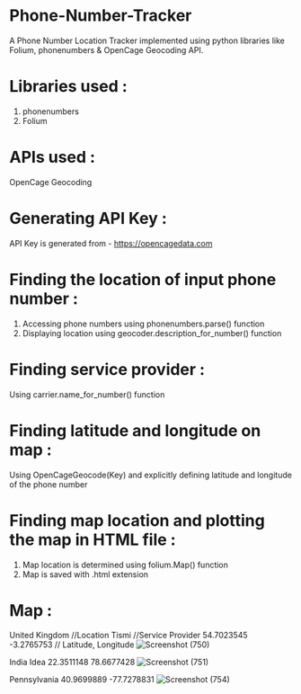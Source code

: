 # Phone-Number-Tracker
A Phone Number Location Tracker implemented using python libraries like Folium, phonenumbers &amp; OpenCage Geocoding API. 

# Libraries used :
1. phonenumbers
2. Folium

# APIs used :
OpenCage Geocoding

# Generating API Key :
API Key is generated from - https://opencagedata.com

# Finding the location of input phone number :
1. Accessing phone numbers using phonenumbers.parse() function  
2. Displaying location using geocoder.description_for_number() function

# Finding service provider :
Using carrier.name_for_number() function

# Finding latitude and longitude on map : 
Using OpenCageGeocode(Key) and explicitly defining latitude and longitude of the phone number

# Finding map location and plotting the map in HTML file :
1. Map location is determined using folium.Map() function
2. Map is saved with .html extension

# Map :
United Kingdom         //Location
Tismi                  //Service Provider
54.7023545 -3.2765753 // Latitude, Longitude
![Screenshot (750)](https://user-images.githubusercontent.com/86195118/126360798-6414acdb-0123-4527-acd6-5fcb4d7324bd.png)

India
Idea
22.3511148 78.6677428
![Screenshot (751)](https://user-images.githubusercontent.com/86195118/126361038-03b5db66-d2d6-41fa-8ec3-307bebe4ff4d.png)

Pennsylvania
40.9699889 -77.7278831
![Screenshot (754)](https://user-images.githubusercontent.com/86195118/126361133-9214a79c-f5a7-4143-b068-fe811e22baeb.png)
